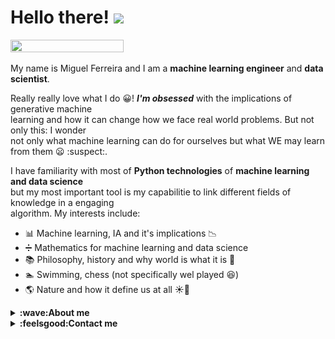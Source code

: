 # Hello there! <a href="https://www.gautamkrishnar.com/"><img src="https://media.giphy.com/media/hvRJCLFzcasrR4ia7z/giphy.gif" width="5%"></a>

<img src=https://artincontext.org/wp-content/uploads/2022/05/Wanderer-Above-the-Sea-of-Fog-by-Caspar-David-Friedrich-848x530.jpg width=60% height=60%> 

My name is Miguel Ferreira and I am a **machine learning engineer** and **data scientist**.

Really really love what I do 😀! ***I'm obsessed*** with the implications of generative machine <br>
learning and how it can change how we face real world problems. But not only this: I wonder <br>
not only what machine learning can do for ourselves but what WE may learn from them 😦 :suspect:.

I have familiarity with most of **Python technologies** of **machine learning and data science** <br>
but my most important tool is my capabilitie to link different fields of knowledge in a engaging <br>
algorithm. My interests include:

- 📊 Machine learning, IA and it's implications 📉
- ➗ Mathematics for machine learning and data science
- 📚 Philosophy, history and why world is what it is 📖
- 🏊‍ Swimming, chess (not specifically wel played 😆)
- 🌎 Nature and how it define us at all ☀️🌊


<details>
  <summary><b>:wave:About me</b></summary>
  <br/>

- **Nature affects me** 🌳🌋.

  <img src=img/IMG_20220828_174601_015.jpg width=45% height=45%>
  
  I'm obsessed with nature. That's why I chose _The wanderer above the sea of fog_ to open my overview.<br>
  It's the opitome of the romantic nature affected man. With romantic I mean not traditionally <br>
  romantic, like Titanic or Romeu and Juliet, but romantic by thinking over our place in world. I <br>
  constantly think about while programming, how technology inspire me to the other hand: life, nature, <br>
  culture... things like this really move me and soar me.
  
  <img src=img/Polish_20220828_175114897.jpg width=45% height=45%>
 
</details>
  
<details>
  <summary><b>:feelsgood:Contact me</b></summary>
  <br/>
  
  - [Linkedin](https://www.linkedin.com/in/miguel-r-ferreira/)
  - [Portfolio](miguelrferreiraf.github.io)
 </details>
  
